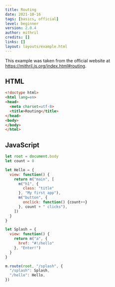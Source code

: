 ```yaml
---
title: Routing
date: 2021-10-16
tags: [basics, official]
level: beginner
version: 2.0.4
author: mithril
credits: []
links: []
layout: layouts/example.html
---
```


This example was taken from the official website at <https://mithril.js.org/index.html#routing>.

## HTML

~~~html
<!doctype html>
<html lang=en>
<head>
  <meta charset=utf-8>
  <title>Routing</title>
</head>
<body>
</body>
</html>
~~~

## JavaScript

~~~js
let root = document.body
let count = 0

let Hello = {
  view: function() {
    return m("main", [
      m("h1", {
        class: "title"
      }, "My first app"),
      m("button", {
        onclick: function() {count++}
      }, count + " clicks"),
    ])
  }
}

let Splash = {
  view: function() {
    return m("a", {
      href: "#!/hello"
    }, "Enter!")
  }
}

m.route(root, "/splash", {
  "/splash": Splash,
  "/hello": Hello,
})
~~~
